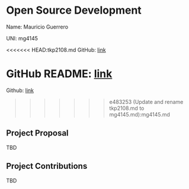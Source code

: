 # Open Source Development

Name: Mauricio Guerrero

UNI: mg4145

<<<<<<< HEAD:tkp2108.md
GitHub: [link](https://github.com/timkpaine)

GitHub README: [link](https://github.com/timkpaine/timkpaine/blob/main/README.md)
=======
Github: [link](https://github.com/Mg4145)
>>>>>>> e483253 (Update and rename tkp2108.md to mg4145.md):mg4145.md


## Project Proposal
TBD

## Project Contributions
TBD
